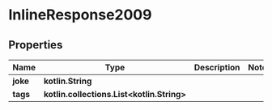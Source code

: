 
# InlineResponse2009

## Properties
Name | Type | Description | Notes
------------ | ------------- | ------------- | -------------
**joke** | **kotlin.String** |  | 
**tags** | **kotlin.collections.List&lt;kotlin.String&gt;** |  | 



